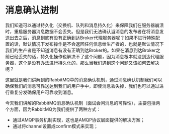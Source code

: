 # 消息确认进制



我们知道可以通过持久化（交换机、队列和消息持久化）来保障我们在服务器崩溃时，重启服务器消息数据不会丢失。但是我们无法确认当消息的发布者在将消息发送出去之后，消息到底有没有正确到达Broker代理服务器呢？如果不进行特殊配置的话，默认情况下发布操作是不会返回任何信息给生产者的，也就是默认情况下我们的生产者是不知道消息有没有正确到达Broker的。如果在消息到达Broker之前已经丢失的话，持久化操作也解决不了这个问题，因为消息根本就没到达代理服务器，这个是没有办法进行持久化的，那么当我们遇到这个问题又该如何去解决呢？

这里就是我们讲解到的RabbitMQ中的消息确认机制，通过消息确认机制我们可以确保我们的消息可靠送达到我们的用户手中，即使消息丢失掉，我们也可以通过进行重复分发确保用户可靠收到消息。

今天我们讲解的RabbitMQ消息确认机制（面试会问消息的可靠性），主要包括两个方面，因为RabbitMQ为我们提供了两种方式：

* 通过AMQP事务机制实现，这也是AMQP协议层面提供的解决方案；
* 通过将channel设置成confirm模式来实现；



